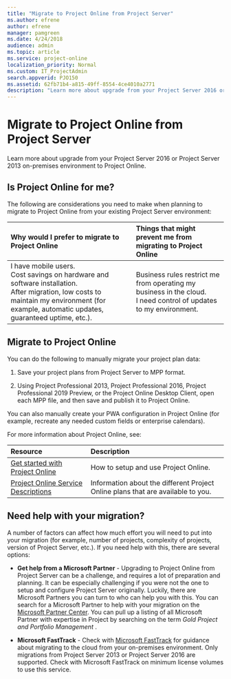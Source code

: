 ```yaml
---
title: "Migrate to Project Online from Project Server"
ms.author: efrene
author: efrene
manager: pamgreen
ms.date: 4/24/2018
audience: admin
ms.topic: article
ms.service: project-online
localization_priority: Normal
ms.custom: IT_ProjectAdmin
search.appverid: PJO150
ms.assetid: 62fb71b4-a815-49ff-8554-4ce4010a2771
description: "Learn more about upgrade from your Project Server 2016 or Project Server 2013 on-premises environment to Project Online."
---
```


# Migrate to Project Online from Project Server

Learn more about upgrade from your Project Server 2016 or Project Server 2013 on-premises environment to Project Online.
  
## Is Project Online for me?

The following are considerations you need to make when planning to migrate to Project Online from your existing Project Server environment:
  
|**Why would I prefer to migrate to Project Online**|**Things that might prevent me from migrating to Project Online**|
|:-----|:-----|
| I have mobile users.  <br/>  Cost savings on hardware and software installation.  <br/>  After migration, low costs to maintain my environment (for example, automatic updates, guaranteed uptime, etc.).  <br/> | Business rules restrict me from operating my business in the cloud.  <br/>  I need control of updates to my environment.  <br/> |
   
## Migrate to Project Online

You can do the following to manually migrate your project plan data:
  
1. Save your project plans from Project Server to MPP format.
    
2. Using Project Professional 2013, Project Professional 2016, Project Professional 2019 Preview, or the Project Online Desktop Client, open each MPP file, and then save and publish it to Project Online.
    
You can also manually create your PWA configuration in Project Online (for example, recreate any needed custom fields or enterprise calendars).
  
For more information about Project Online, see:
  
|**Resource**|**Description**|
|:-----|:-----|
|[Get started with Project Online](get-started-with-project-online.md) <br/> |How to setup and use Project Online.  <br/> |
|[Project Online Service Descriptions](https://go.microsoft.com/fwlink/p/?linkid=829088) <br/> |Information about the different Project Online plans that are available to you.  <br/> |
   
## Need help with your migration?

A number of factors can affect how much effort you will need to put into your migration (for example, number of projects, complexity of projects, version of Project Server, etc.). If you need help with this, there are several options:
  
- **Get help from a Microsoft Partner** - Upgrading to Project Online from Project Server can be a challenge, and requires a lot of preparation and planning. It can be especially challenging if you were not the one to setup and configure Project Server originally. Luckily, there are Microsoft Partners you can turn to who can help you with this. You can search for a Microsoft Partner to help with your migration on the [Microsoft Partner Center](https://go.microsoft.com/fwlink/p/?linkid=841249). You can pull up a listing of all Microsoft Partner with expertise in Project by searching on the term  *Gold Project and Portfolio Management*  . 
    
- **Microsoft FastTrack** - Check with [Microsoft FastTrack](www.fasttrack.microsoft.com) for guidance about migrating to the cloud from your on-premises environment. Only migrations from Project Server 2013 or Project Server 2016 are supported. Check with Microsoft FastTrack on minimum license volumes to use this service. 
    

